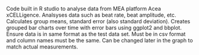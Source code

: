 Code built in R studio to analyse data from MEA platform Acea xCELLigence. Analsyses data such as beat rate, beat amplitude, etc. Calculates group means, standard error (also standard deviation). Creates grouped bar charts over time with error bars using ggplot2 and bbplot. 
Ensure data is in same format as the test data set. Must be in csv format and column names must be the same. Can be changed later in the graph to match actual measurements.
